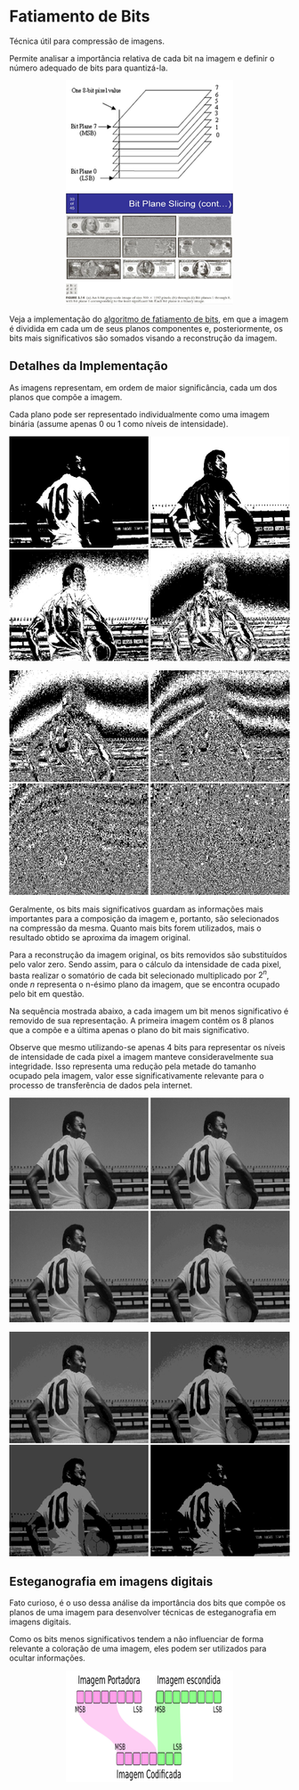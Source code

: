 # Fatiamento de Bits

Técnica útil para compressão de imagens.

Permite analisar a importância relativa de cada bit na imagem e definir o número adequado de bits para quantizá-la.

<p align="center">
    <img src="./readmeImg/planosDeBit.jpg" width="300px" height="200px">
    <img src="./readmeImg/fatiamentoBits.jpg" width="300px" height="200px">
</p>

Veja a implementação do [algoritmo de fatiamento de bits](fatiamentoBits.py), em que a imagem é dividida em cada um de seus planos componentes e, posteriormente, os bits mais significativos são somados visando a reconstrução da imagem.

## Detalhes da Implementação

As imagens representam, em ordem de maior significância, cada um dos planos que compõe a imagem.

Cada plano pode ser representado individualmente como uma imagem binária (assume apenas 0 ou 1 como níveis de intensidade).

<p align="center">
    <img src="./readmeImg/plano7.jpg" width="250px" height="200px">
    <img src="./readmeImg/plano6.jpg" width="250px" height="200px">
    <img src="./readmeImg/plano5.jpg" width="250px" height="200px">
    <img src="./readmeImg/plano4.jpg" width="250px" height="200px">
</p>
<p align="center">
    <img src="./readmeImg/plano3.jpg" width="250px" height="200px">
    <img src="./readmeImg/plano2.jpg" width="250px" height="200px">
    <img src="./readmeImg/plano1.jpg" width="250px" height="200px">
    <img src="./readmeImg/plano0.jpg" width="250px" height="200px">
</p>

Geralmente, os bits mais significativos guardam as informações mais importantes para a composição da imagem e, portanto, são selecionados na compressão da mesma. Quanto mais bits forem utilizados, mais o resultado obtido se aproxima da imagem original.

Para a reconstrução da imagem original, os bits removidos são substituídos pelo valor zero. Sendo assim, para o cálculo da intensidade de cada pixel, basta realizar o somatório de cada bit selecionado multiplicado por $2^n$, onde $n$ representa o n-ésimo plano da imagem, que se encontra ocupado pelo bit em questão.

Na sequência mostrada abaixo, a cada imagem um bit menos significativo é removido de sua representação. A primeira imagem contêm os 8 planos que a compõe e a última apenas o plano do bit mais significativo. 

Observe que mesmo utilizando-se apenas 4 bits para representar os níveis de intensidade de cada pixel a imagem manteve consideravelmente sua integridade. Isso representa uma redução pela metade do tamanho ocupado pela imagem, valor esse significativamente relevante para o processo de transferência de dados pela internet.

<p align="center">
    <img src="./readmeImg/msb8.jpg" width="250px" height="200px">
    <img src="./readmeImg/msb7.jpg" width="250px" height="200px">
    <img src="./readmeImg/msb6.jpg" width="250px" height="200px">
    <img src="./readmeImg/msb5.jpg" width="250px" height="200px">
</p>
<p align="center">
    <img src="./readmeImg/msb4.jpg" width="250px" height="200px">
    <img src="./readmeImg/msb3.jpg" width="250px" height="200px">
    <img src="./readmeImg/msb2.jpg" width="250px" height="200px">
    <img src="./readmeImg/msb1.jpg" width="250px" height="200px">
</p>

## Esteganografia em imagens digitais

Fato curioso, é o uso dessa análise da importância dos bits que compõe os planos de uma imagem para desenvolver técnicas de esteganografia em imagens digitais. 

Como os bits menos significativos tendem a não influenciar de forma relevante a coloração de uma imagem, eles podem ser utilizados para ocultar informações.

<p align="center">
    <img src="./readmeImg/esteganografia.jpg" width="300px" height="200px">
</p>

